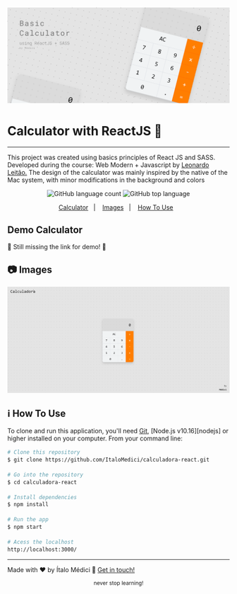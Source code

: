 <h1 align="center">
  <img alt="Banner calculadora" src="./calculadora/public/banner.png">
</h1>


# Calculator with ReactJS :rocket: 
---
This project was created using basics principles of React JS and SASS. Developed during the course: Web Modern + Javascript by [Leonardo Leitão.](https://github.com/leonardomleitao)
The design of the calculator was mainly inspired by the native of the Mac system, with minor modifications in the background and colors

<p align="center">
  <img alt="GitHub language count" src="https://img.shields.io/github/languages/count/ItaloMedici/calculadora-react?color=%23FF7E01&style=flat-square">
  <img alt="GitHub top language" src="https://img.shields.io/github/languages/top/ItaloMedici/calculadora-react?color=%23FF5E01&style=flat-square">
</p>

<p align="center">
  <a href="#demo-calculator">Calculator</a>&nbsp;&nbsp;&nbsp;|&nbsp;&nbsp;&nbsp;
  <a href="#camera-images">Images</a>&nbsp;&nbsp;&nbsp;|&nbsp;&nbsp;&nbsp;
  <a href="#information_source-how-to-use">How To Use</a>&nbsp;&nbsp;&nbsp;
</p>

## Demo Calculator 
🚧 Still missing the link for demo! 🚧

## :camera: Images
<p align="center">
  <img alt="Usage" src="./calculadora/public/calcUse.gif">
</p>

## :information_source: How To Use

To clone and run this application, you'll need [Git](https://git-scm.com), [Node.js v10.16][nodejs] or higher installed on your computer. From your command line:

```bash
# Clone this repository
$ git clone https://github.com/ItaloMedici/calculadora-react.git 

# Go into the repository
$ cd calculadora-react

# Install dependencies
$ npm install

# Run the app
$ npm start

# Acess the localhost
http://localhost:3000/

```
---

Made with ♥ by Ítalo Médici :wave: [Get in touch!](https://www.linkedin.com/in/%C3%ADtalo-m%C3%A9dici-070336186/)
<p align="center" style="font-size: 12px">never stop learning!</p>